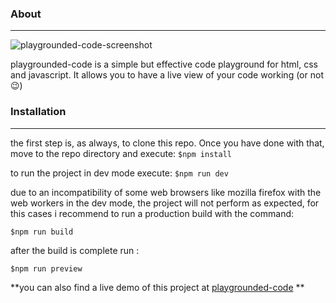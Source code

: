 ### About

------------

![playgrounded-code-screenshot](https://i.ibb.co/kB8JRCY/playgrounded-code.png)

playgrounded-code is a simple but effective code playground for html, css and javascript. It allows you to have a live view of your code working (or not 😉)

### Installation

------------


the first step is, as always, to clone this repo. Once you have done with that, move to the repo directory and execute:
`$npm install`

to run the project in dev mode execute:
`$npm run dev`

due to an incompatibility of some web browsers like mozilla firefox with the web workers in the dev mode, the project will not perform as expected, for this cases i recommend to run a production build with the command:

`$npm run build`

after the build is complete run :

`$npm run preview`

**you can also find a live demo of this project at [playgrounded-code](https://playgrounded-code.vercel.app "playgrounded-code") **

